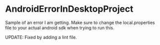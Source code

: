 # AndroidErrorInDesktopProject
Sample of an error I am getting. Make sure to change the local.properties file to your actual android sdk when trying to run this.

UPDATE: Fixed by adding a lint file.
